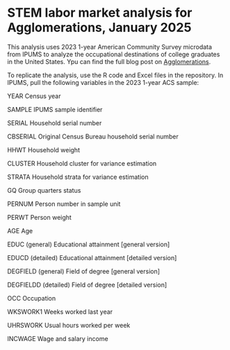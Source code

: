 # STEM labor market analysis for Agglomerations, January 2025

This analysis uses 2023 1-year American Community Survey microdata from IPUMS to analyze the occupational destinations of college graduates in the United States. Ypu can find the full blog post on [Agglomerations](https://agglomerations.substack.com/).

To replicate the analysis, use the R code and Excel files in the repository. In IPUMS, pull the following variables in the 2023 1-year ACS sample:

YEAR	Census year

SAMPLE	IPUMS sample identifier

SERIAL	Household serial number

CBSERIAL	Original Census Bureau household serial number

HHWT	Household weight

CLUSTER	Household cluster for variance estimation

STRATA	Household strata for variance estimation

GQ	Group quarters status

PERNUM	Person number in sample unit

PERWT	Person weight

AGE	Age

EDUC (general)	Educational attainment [general version]

EDUCD (detailed)	Educational attainment [detailed version]

DEGFIELD (general)	Field of degree [general version]

DEGFIELDD (detailed)	Field of degree [detailed version]

OCC	Occupation

WKSWORK1	Weeks worked last year

UHRSWORK	Usual hours worked per week

INCWAGE	Wage and salary income





